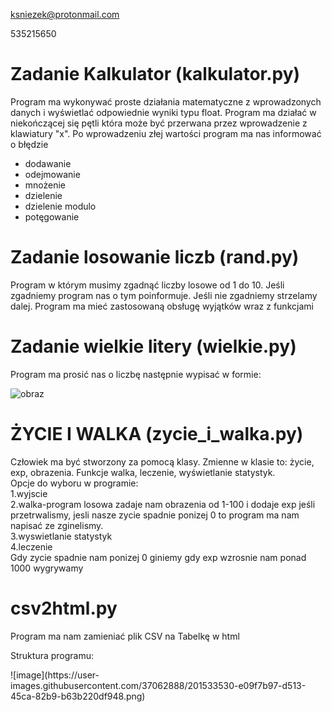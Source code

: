 ksniezek@protonmail.com

535215650

<h1>Zadanie Kalkulator (kalkulator.py)</h1>
<p>Program ma wykonywać proste działania matematyczne z wprowadzonych danych i wyświetlać odpowiednie wyniki typu float. Program ma działać w niekończącej się pętli która może być przerwana przez wprowadzenie z klawiatury "x". Po wprowadzeniu złej wartości program ma nas informować o błędzie</p>
<ul>
  <li>dodawanie</li>
  <li>odejmowanie</li>
  <li>mnożenie</li>
  <li>dzielenie</li>
  <li>dzielenie modulo</li>
  <li>potęgowanie</li>
</ul>
<h1>Zadanie losowanie liczb (rand.py)</h1>
<p>Program w którym musimy zgadnąć liczby losowe od 1 do 10. Jeśli zgadniemy program nas o tym poinformuje. Jeśli nie zgadniemy strzelamy dalej. Program ma mieć zastosowaną obsługę wyjątków wraz z funkcjami</p>
<h1>Zadanie wielkie litery (wielkie.py)</h1>
<p>Program ma prosić nas o liczbę następnie wypisać w formie:</p>


![obraz](https://user-images.githubusercontent.com/37062888/201471157-28a90596-d8e0-4b2b-a0b0-65525ad4a29b.png)


<h1>ŻYCIE I WALKA (zycie_i_walka.py)</h1>

Człowiek ma być stworzony za pomocą klasy. Zmienne w klasie to: życie, exp, obrazenia. Funkcje walka, leczenie, wyświetlanie statystyk.
</br>
Opcje do wyboru w programie:
</br>
1.wyjscie
</br>
2.walka-program losowa zadaje nam obrazenia od 1-100 i dodaje exp jeśli przetrwalismy, jesli nasze zycie spadnie ponizej 0 to program ma nam napisać ze zginelismy.
</br>
3.wyswietlanie statystyk
</br>
4.leczenie
</br>
Gdy zycie spadnie nam ponizej 0 giniemy gdy exp wzrosnie nam ponad 1000 wygrywamy

<h1>csv2html.py</h1>
<p>Program ma nam zamieniać plik CSV na Tabelkę w html</p>
<p>Struktura programu:</p>
![image](https://user-images.githubusercontent.com/37062888/201533530-e09f7b97-d513-45ca-82b9-b63b220df948.png)

